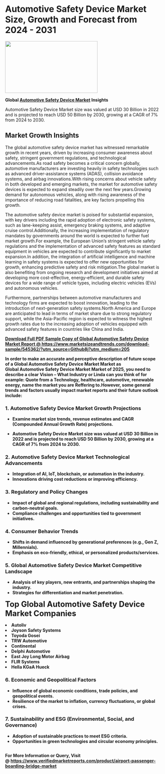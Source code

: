<H1>Automotive Safety Device Market Size, Growth and Forecast from 2024 - 2031</H1><img class="aligncenter size-medium wp-image-584254" src="https://thirdeyenews.in/wp-content/uploads/2024/09/Global-Market-Research-300x168.jpeg" alt="" width="300" height="168" /><p><strong>Global&nbsp;<a href="https://www.marketsizeandtrends.com/download-sample/545362/?utm_source=Github8j?utm_medium=205">Automotive Safety Device Market</a> Insights</strong></p><p>Automotive Safety Device Market size was valued at USD 30 Billion in 2022 and is projected to reach USD 50 Billion by 2030, growing at a CAGR of 7% from 2024 to 2030.</p><p><h2>Market Growth Insights</h2> <p>The global automotive safety device market has witnessed remarkable growth in recent years, driven by increasing consumer awareness about safety, stringent government regulations, and technological advancements.As road safety becomes a critical concern globally, automotive manufacturers are investing heavily in safety technologies such as advanced driver-assistance systems (ADAS), collision avoidance systems, and airbag innovations.With rising concerns about vehicle safety in both developed and emerging markets, the market for automotive safety devices is expected to expand steadily over the next few years.Growing demand for autonomous vehicles, along with rising awareness of the importance of reducing road fatalities, are key factors propelling this growth.</p> <p><strong><a href="#"></a></strong></p> <p>The automotive safety device market is poised for substantial expansion, with key drivers including the rapid adoption of electronic safety systems, such as lane-keeping assist, emergency braking systems, and adaptive cruise control.Additionally, the increasing implementation of regulatory mandates by governments around the world is expected to further fuel market growth.For example, the European Union’s stringent vehicle safety regulations and the implementation of advanced safety features as standard equipment in vehicles are expected to contribute significantly to market expansion.In addition, the integration of artificial intelligence and machine learning in safety systems is expected to offer new opportunities for growth, enhancing predictive safety and risk mitigation.The global market is also benefiting from ongoing research and development initiatives aimed at developing more cost-effective, energy-efficient, and durable safety devices for a wide range of vehicle types, including electric vehicles (EVs) and autonomous vehicles.<p>Furthermore, partnerships between automotive manufacturers and technology firms are expected to boost innovation, leading to the introduction of next-generation safety systems.North America and Europe are anticipated to lead in terms of market share due to strong regulatory support, while the Asia-Pacific region is expected to witness the highest growth rates due to the increasing adoption of vehicles equipped with advanced safety features in countries like China and India.</p> <p><strong><a href="#"></p><p><span class=""><strong>Download Full PDF Sample Copy of Global Automotive Safety Device Market Report</strong> @ <a href="https://www.marketsizeandtrends.com/download-sample/545362/?utm_source=Github8j?utm_medium=205" target="_blank">https://www.marketsizeandtrends.com/download-sample/545362/?utm_source=Github8j?utm_medium=205</a></span></p><p>In order to make an accurate and perceptive description of future scope of a Global&nbsp;Automotive Safety Device Market Market as Global&nbsp;Automotive Safety Device Market Market of 2025, you need to describe a clear Vision &ndash; What Industry or Linda can you think of for example: Quote from a Technology, healthcare, automotive, renewable energy, name the market you are Reffering to.However, some general trends and factors usually impact market reports and their future outlook include:</p><h3>1.&nbsp;<strong>Automotive Safety Device Market Growth Projections</strong></h3><ul><li>Examine market size trends, revenue estimates and CAGR (Compounded Annual Growth Rate) projections.</li><li><p>Automotive Safety Device Market size was valued at USD 30 Billion in 2022 and is projected to reach USD 50 Billion by 2030, growing at a CAGR of 7% from 2024 to 2030.</p></li></ul><h3>2.&nbsp;<strong>Automotive Safety Device Market Technological Advancements</strong></h3><ul><li>Integration of AI, IoT, blockchain, or automation in the industry.</li><li>Innovations driving cost reductions or improving efficiency.</li></ul><h3>3.&nbsp;<strong>Regulatory and Policy Changes</strong></h3><ul><li>Impact of global and regional regulations, including sustainability and carbon-neutral goals.</li><li>Compliance challenges and opportunities tied to government initiatives.</li></ul><h3>4.&nbsp;<strong>Consumer Behavior Trends</strong></h3><ul><li>Shifts in demand influenced by generational preferences (e.g., Gen Z, Millennials).</li><li>Emphasis on eco-friendly, ethical, or personalized products/services.</li></ul><h3>5.&nbsp;<strong>Global Automotive Safety Device Market Competitive Landscape</strong></h3><ul><li>Analysis of key players, new entrants, and partnerships shaping the industry.</li><li>Strategies for differentiation and market penetration.</li></ul><p data-pm-slice="1 1 []"><span style="color: inherit; font-family: inherit; font-size: 25px;">Top Global Automotive Safety Device Market Companies</span></p><div class="" data-test-id=""><p><li>Autoliv</li><li> Joyson Safety Systems</li><li> Toyoda Gosei</li><li> TRW Automotive</li><li> Continental</li><li> Delphi Automotive</li><li> East Joy Long Motor Airbag</li><li> FLIR Systems</li><li> Hella KGaA Hueck</li></p></div><h3>6.&nbsp;<strong>Economic and Geopolitical Factors</strong></h3><ul><li>Influence of global economic conditions, trade policies, and geopolitical events.</li><li>Resilience of the market to inflation, currency fluctuations, or global crises.</li></ul><h3>7.&nbsp;<strong>Sustainability and ESG (Environmental, Social, and Governance)</strong></h3><ul><li>Adoption of sustainable practices to meet ESG criteria.</li><li>Opportunities in green technologies and circular economy principles.</li></ul><h2><strong style="font-size: 14px;">For More Information or Query, Visit @&nbsp;</strong><a style="background-color: #ffffff; font-size: 14px;" href="https://www.marketsizeandtrends.com/report/automotive-safety-device-market/" target="_blank">https://www.verifiedmarketreports.com/product/airport-passenger-boarding-bridge-market</a></h2>